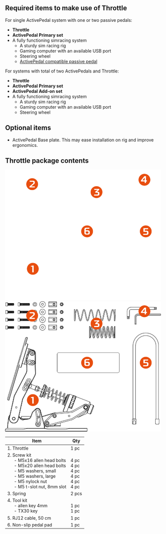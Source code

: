 ## Required items to make use of Throttle

For single ActivePedal system with one or two passive pedals:

* **Throttle**
* **ActivePedal Primary set**
* A fully functioning simracing system
	* A sturdy sim racing rig
	* Gaming computer with an available USB port
	* Steering wheel
	* [ActivePedal compatible passive pedal](Specifications.md)

For systems with total of two ActivePedals and Throttle:

* **Throttle**
* **ActivePedal Primary set**
* **ActivePedal Add-on set**
* A fully functioning simracing system
	* A sturdy sim racing rig
	* Gaming computer with an available USB port
	* Steering wheel
	
## Optional items

* ActivePedal Base plate. This may ease installation on rig and improve ergonomics.

## Throttle package contents

![](assets/included_dark_rev2.svg#gh-dark-mode-only)
![](assets/included_light_rev2.svg#gh-light-mode-only)

| Item                     | Qty   |
| ------------------------ | ----- |
| 1. Throttle     | 1 pc  |
| 2. Screw kit <br> &ensp; &ensp; - M5x16 allen head bolts	<br> &ensp; &ensp; - M5x20 allen head bolts <br> &ensp; &ensp; - M5 washers, small <br> &ensp; &ensp; - M5 washers, large <br> &ensp; &ensp; - M5 nylock nut <br> &ensp; &ensp; - M5 t-slot nut, 8mm slot <br> | <br> 4 pc <br> 4 pc <br> 4 pc <br> 4 pc <br> 4 pc <br> 4 pc  |
| 3. Spring                | 2 pcs  |
| 4. Tool kit<br> &ensp; &ensp; - allen key 4mm <br> &ensp; &ensp; - TX30 key | <br> 1 pc <br> 1 pc  |
| 5. RJ12 cable, 50 cm     | 1 pc  |
| 6. Non-slip pedal pad          | 1 pc  |